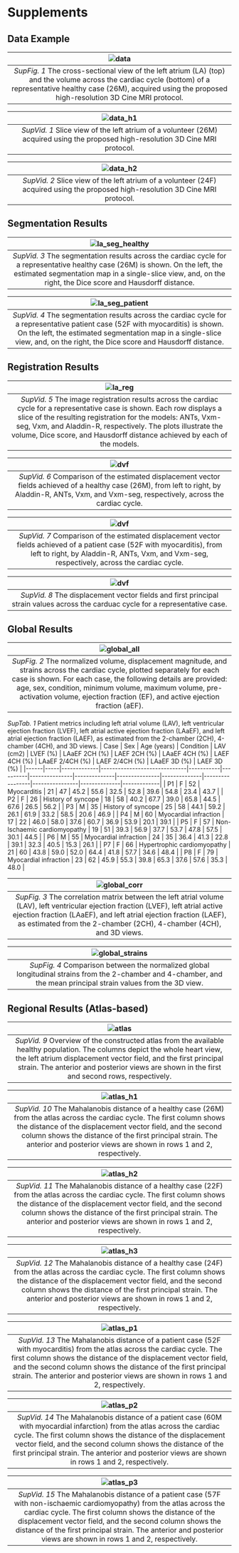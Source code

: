 # Supplements

## Data Example
| ![data](data/data_example.png "Cross section view and volume across the cardiac cycle") | 
|:--:|
| _<span id="SupFig1">SupFig. 1</span>_ The cross-sectional view of the left atrium (LA) (top) and the volume across the cardiac cycle (bottom) of a representative healthy case (26M), acquired using the proposed high-resolution 3D Cine MRI protocol. |

| ![data_h1](data/data_slice_1.gif "Slice view of volunteer 1 across the cardiac cycle") | 
|:--:|
| _<span id="SupVid1">SupVid. 1</span>_ Slice view of the left atrium of a volunteer (26M) acquired using the proposed high-resolution 3D Cine MRI protocol. |

| ![data_h2](data/data_slice_2.gif "Slice view of volunteer 2 across the cardiac cycle") | 
|:--:|
| _<span id="SupVid2">SupVid. 2</span>_ Slice view of the left atrium of a volunteer (24F) acquired using the proposed high-resolution 3D Cine MRI protocol. |


## Segmentation Results
| ![la_seg_healthy](segmentation/seg_healthy.gif "Left atrium segmentation results across the cardiac cycle") | 
|:--:|
| _<span id="SupVid3">SupVid. 3</span>_ The segmentation results across the cardiac cycle for a representative healthy case (26M) is shown. On the left, the estimated segmentation map in a single-slice view, and, on the right, the Dice score and Hausdorff distance.

| ![la_seg_patient](segmentation/seg_patient.gif "Left atrium segmentation results across the cardiac cycle") | 
|:--:|
| _<span id="SupVid4">SupVid. 4</span>_ The segmentation results across the cardiac cycle for a representative patient case (52F with myocarditis) is shown. On the left, the estimated segmentation map in a single-slice view, and, on the right, the Dice score and Hausdorff distance.



## Registration Results
| ![la_reg](registration/la_reg.gif "Left atrium registration results across the cardiac cycle") | 
|:--:|
| _<span id="SupVid5">SupVid. 5</span>_ The image registration results across the cardiac cycle for a representative case is shown. Each row displays a slice of the resulting registration for the models: ANTs, Vxm-seg, Vxm, and Aladdin-R, respectively. The plots illustrate the volume, Dice score, and Hausdorff distance achieved by each of the models. |

| ![dvf](registration/dvf_comparison_healthy.gif "Comparison of the estimated displacement vector fields of a healthy case") | 
|:--:|
| _<span id="SupVid6">SupVid. 6</span>_ Comparison of the estimated displacement vector fields achieved of a healthy case (26M), from left to right, by Aladdin-R, ANTs, Vxm, and Vxm-seg, respectively, across the cardiac cycle. |

| ![dvf](registration/dvf_comparison_patient.gif "Comparison of the estimated displacement vector fields of a patient case") | 
|:--:|
| _<span id="SupVid7">SupVid. 7</span>_ Comparison of the estimated displacement vector fields achieved of a patient case (52F with myocarditis), from left to right, by Aladdin-R, ANTs, Vxm, and Vxm-seg, respectively, across the cardiac cycle. |

| ![dvf](registration/healthy1_results.gif "The displacement and strains of a representative case") | 
|:--:|
| _<span id="SupVid8">SupVid. 8</span>_ The displacement vector fields and first principal strain values across the carduac cycle for a representative case. |


## Global Results
| ![global_all](global_results/individual.png "The normalized volume, displacement magnitude, and strains across the cardiac cycle for each case") |
|:--:|
| _<span id="SupFig2">SupFig. 2</span>_ The normalized volume, displacement magnitude, and strains across the cardiac cycle, plotted separately for each case is shown. For each case, the following details are provided: age, sex, condition, minimum volume, maximum volume, pre-activation volume, ejection fraction (EF), and active ejection fraction (aEF). |


_<span id="SupTab1">SupTab. 1</span>_ Patient metrics including left atrial volume (LAV), left ventricular ejection fraction (LVEF), left atrial active ejection fraction (LAaEF), and left atrial ejection fraction (LAEF), as estimated from the 2-chamber (2CH), 4-chamber (4CH), and 3D views.
| Case | Sex | Age (years) | Condition                    | LAV (cm2) | LVEF (%) | LAaEF 2CH (%) | LAEF 2CH (%) | LAaEF 4CH (%) | LAEF 4CH (%) | LAaEF 2/4CH (%) | LAEF 2/4CH (%) | LAaEF 3D (%) | LAEF 3D (%) |
|------|-----|-------------|------------------------------|-----------|----------|---------------|--------------|---------------|--------------|-----------------|----------------|--------------|-------------|
| P1   | F   | 52          | Myocarditis                  | 21        | 47       | 45.2          | 55.6         | 32.5          | 52.8         | 39.6            | 54.8           | 23.4         | 43.7        |
| P2   | F   | 26          | History of syncope           | 18        | 58       | 40.2          | 67.7         | 39.0          | 65.8         | 44.5            | 67.6           | 26.5         | 56.2        |
| P3   | M   | 35          | History of syncope           | 25        | 58       | 44.1          | 59.2         | 26.1          | 61.9         | 33.2            | 58.5           | 20.6         | 46.9        |
| P4   | M   | 60          | Myocardial infraction        | 17        | 22       | 46.0          | 58.0         | 37.6          | 60.7         | 36.9            | 53.9           | 20.1         | 39.1        |
| P5   | F   | 57          | Non-Ischaemic cardiomyopathy | 19        | 51       | 39.3          | 56.9         | 37.7          | 53.7         | 47.8            | 57.5           | 30.1         | 44.5        |
| P6   | M   | 55          | Myocardial infraction        | 24        | 35       | 36.4          | 41.3         | 22.8          | 39.1         | 32.3            | 40.5           | 15.3         | 26.1        |
| P7   | F   | 66          | Hypertrophic cardiomyopathy  | 21        | 60       | 43.8          | 59.0         | 52.0          | 64.4         | 41.8            | 57.7           | 34.6         | 48.4        |
| P8   | F   | 79          | Myocardial infraction        | 23        | 62       | 45.9          | 55.3         | 39.8          | 65.3         | 37.6            | 57.6           | 35.3         | 48.0        |


| ![global_corr](global_results/correlation_matrix.png "Correlation matrix between estimated values from 2-Chamber, 4-Chamber and 3D Views") |
|:--:|
| _<span id="SupFig3">SupFig. 3</span>_ The correlation matrix between the left atrial volume (LAV), left ventricular ejection fraction (LVEF), left atrial active ejection fraction (LAaEF), and left atrial ejection fraction (LAEF), as estimated from the 2-chamber (2CH), 4-chamber (4CH), and 3D views. |

| ![global_strains](global_results/strains.png "Normalized strains of 2-Chamber, 4-Chamber and 3D Views") |
|:--:|
| _<span id="SupFig4">SupFig. 4</span>_ Comparison between the normalized global longitudinal strains from the 2-chamber and 4-chamber, and the mean principal strain values from the 3D view. |


## Regional Results (Atlas-based)
| ![atlas](regional_results/atlas.gif "Overview of the atlas") | 
|:--:|
| _<span id="SupVid9">SupVid. 9</span>_ Overview of the constructed atlas from the available healthy population. The columns depict the whole heart view, the left atrium displacement vector field, and the first principal strain. The anterior and posterior views are shown in the first and second rows, respectively. |

| ![atlas_h1](regional_results/healthy1.gif "Analysis of a healthy case 1 using the atlas") | 
|:--:|
| _<span id="SupVid10">SupVid. 10</span>_ The Mahalanobis distance of a healthy case (26M) from the atlas across the cardiac cycle. The first column shows the distance of the displacement vector field, and the second column shows the distance of the first principal strain. The anterior and posterior views are shown in rows 1 and 2, respectively. |

| ![atlas_h2](regional_results/healthy2.gif "Analysis of a healthy case 2 using the atlas") | 
|:--:|
| _<span id="SupVid11">SupVid. 11</span>_ The Mahalanobis distance of a healthy case (22F) from the atlas across the cardiac cycle. The first column shows the distance of the displacement vector field, and the second column shows the distance of the first principal strain. The anterior and posterior views are shown in rows 1 and 2, respectively. |

| ![atlas_h3](regional_results/healthy3.gif "Analysis of a healthy case 3 using the atlas") | 
|:--:|
| _<span id="SupVid12">SupVid. 12</span>_ The Mahalanobis distance of a healthy case (24F) from the atlas across the cardiac cycle. The first column shows the distance of the displacement vector field, and the second column shows the distance of the first principal strain. The anterior and posterior views are shown in rows 1 and 2, respectively. |

| ![atlas_p1](regional_results/patient1.gif "Analysis of a patient case 1 using the atlas") | 
|:--:|
| _<span id="SupVid13">SupVid. 13</span>_ The Mahalanobis distance of a patient case (52F with myocarditis) from the atlas across the cardiac cycle. The first column shows the distance of the displacement vector field, and the second column shows the distance of the first principal strain. The anterior and posterior views are shown in rows 1 and 2, respectively. |

| ![atlas_p2](regional_results/patient2.gif "Analysis of a patient case 2 using the atlas") | 
|:--:|
| _<span id="SupVid14">SupVid. 14</span>_ The Mahalanobis distance of a patient case (60M with myocardial infarction) from the atlas across the cardiac cycle. The first column shows the distance of the displacement vector field, and the second column shows the distance of the first principal strain. The anterior and posterior views are shown in rows 1 and 2, respectively. |

| ![atlas_p3](regional_results/patient3.gif "Analysis of a patient case 3 using the atlas") | 
|:--:|
| _<span id="SupVid15">SupVid. 15</span>_ The Mahalanobis distance of a patient case (57F with non-ischaemic cardiomyopathy) from the atlas across the cardiac cycle. The first column shows the distance of the displacement vector field, and the second column shows the distance of the first principal strain. The anterior and posterior views are shown in rows 1 and 2, respectively. |
